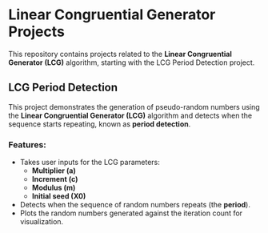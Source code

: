 # Linear Congruential Generator Projects

This repository contains projects related to the **Linear Congruential Generator (LCG)** algorithm, starting with the LCG Period Detection project.

## LCG Period Detection

This project demonstrates the generation of pseudo-random numbers using the **Linear Congruential Generator (LCG)** algorithm and detects when the sequence starts repeating, known as **period detection**.

### Features:
- Takes user inputs for the LCG parameters: 
  - **Multiplier (a)**
  - **Increment (c)**
  - **Modulus (m)**
  - **Initial seed (X0)**
- Detects when the sequence of random numbers repeats (the **period**).
- Plots the random numbers generated against the iteration count for visualization.
